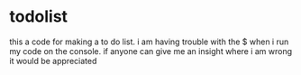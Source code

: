 # todolist
this a code for making a to do list. i am having trouble with the $ when i run my code on the console. if anyone can give me an insight where i am wrong it would be appreciated
